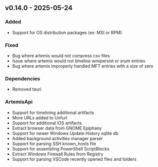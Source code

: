 ## v0.14.0 - 2025-05-24
### Added
* Support for OS distribution packages (ex: MSI or RPM)
### Fixed
* Bug where artemis would not compress csv files
* Issue where artemis would not timeline wmipersist or srum entries
* Bug where artemis improperly handled MFT entries with a size of zero
### Dependencies
* Removed tauri
### ArtemisApi
* Support for timelining additional artifacts
* More URLs added to Unfurl
* Support for additional iOS artifacts
* Extract browser data from GNOME Epiphany
* Support for newer Windows Update History sqlite db
* Added background activities manager parser
* Support for parsing SSH known_hosts file
* Support for assembling PowerShell ScriptBlocks
* Extract Windows Firewall Rules from Registry
* Support for parsing VSCode recently opened files and folders
